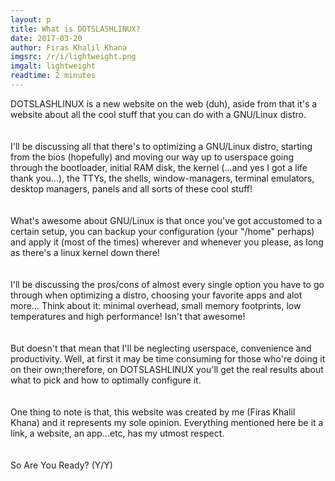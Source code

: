 ```yaml
---
layout: p
title: What is DOTSLASHLINUX?
date: 2017-03-20
author: Firas Khalil Khana
imgsrc: /r/i/lightweight.png
imgalt: lightweight
readtime: 2 minutes
---
```

DOTSLASHLINUX is a new website on the web (duh), aside from that it's a website about all the cool stuff that you can do with a GNU/Linux distro.
<br>
<br>
<br>
I'll be discussing all that there's to optimizing a GNU/Linux distro, starting from the bios (hopefully) and moving our way up to userspace going through the bootloader, initial RAM disk, the kernel (...and yes I got a life thank you...), the TTYs, the shells, window-managers, terminal emulators, desktop managers, panels and all sorts of these cool stuff!
<br>
<br>
<br>
What's awesome about GNU/Linux is that once you've got accustomed to a certain setup, you can backup your configuration (your "/home" perhaps) and apply it (most of the times) wherever and whenever you please, as long as there's a linux kernel down there!
<br>
<br>
<br>
I'll be discussing the pros/cons of almost every single option you have to go through when optimizing a distro, choosing your favorite apps and alot more... Think about it: minimal overhead, small memory footprints, low temperatures and high performance! Isn't that awesome!
<br>
<br>
<br>
But doesn't that mean that I'll be neglecting userspace, convenience and productivity. Well, at first it may be time consuming for those who're doing it on their own;therefore, on DOTSLASHLINUX you'll get the real results about what to pick and how to optimally configure it.
<br>
<br>
<br>
One thing to note is that, this website was created by me (Firas Khalil Khana) and it represents my sole opinion. Everything mentioned here be it a link, a website, an app...etc, has my utmost respect.
<br>
<br>
<br>
So Are You Ready? (Y/Y)
